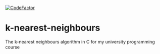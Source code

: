 [![CodeFactor](https://www.codefactor.io/repository/github/simply27/k-nearest-neighbours/badge/master?s=56a52a1d684d5d41c8f869dd831252ce82424a44)](https://www.codefactor.io/repository/github/simply27/k-nearest-neighbours/overview/master)

# k-nearest-neighbours
The k-nearest neighbours algorithm in C for my university programming course
